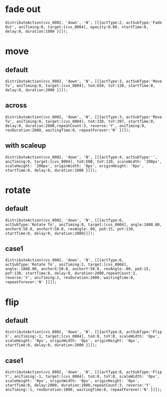 # fade out
`distributeAction(cvs_0002, 'down', 'N', [[{actType:2, actSubType:'Fade Out', aniTiming:0, target:[cvs_0004], opacity:0.00, startTime:0, delay:0, duration:1000 }]]);`

# move
## default
`distributeAction(cvs_0002, 'down', 'N', [[{actType:3, actSubType:'Move To', aniTiming:0, target:[cvs_0004], toX:650, toY:130, startTime:0, delay:0, duration:2000 }]]);`

## across
`distributeAction(cvs_0002, 'down', 'N', [[{actType:3, actSubType:'Move To', aniTiming:0, target:[cvs_0004], toX:338, toY:397, startTime:0, delay:0, duration:2000,repeatCount:3, reverse:'Y', aniTiming:0, revDuration:2000, waitingTime:0, repeatForever:'N' }]]);`

## with scaleup
`distributeAction(cvs_0002, 'down', 'N', [[{actType:4, actSubType:'', aniTiming:0, target:[cvs_0004], toX:500, toY:130, scaleWidth: '200px', scaleHeight: '200px', originWidth: '0px', originHeight: '0px', startTime:0, delay:0, duration:1000 }]]);`

# rotate
## default
`distributeAction(cvs_0002, 'down', 'N', [[{actType:6, actSubType:'Rotate To', aniTiming:0, target:[cvs_0004], angle:1080.00, anchorX:50.0, anchorY:50.0, revAngle:.00, poX:15, poY:130, startTime:0, delay:0, duration:2000}]]);`

## case1
`distributeAction(cvs_0002, 'down', 'N', [[{actType:6, actSubType:'Rotate To', aniTiming:2, target:[cvs_0004], angle:-1080.00, anchorX:50.0, anchorY:50.0, revAngle:.00, poX:15, poY:130, startTime:0, delay:0, duration:2000,repeatCount:3, reverse:'Y', aniTiming:2, revDuration:2000, waitingTime:0, repeatForever:'N' }]]);`


# flip
## default
`distributeAction(cvs_0002, 'down', 'N', [[{actType:8, actSubType:'Flip X', aniTiming:-1, target:[cvs_0004], toX:0, toY:0, scaleWidth: '0px', scaleHeight: '0px', originWidth: '0px', originHeight: '0px', startTime:0, delay:0, duration:2000 }]]);`

## case1
`distributeAction(cvs_0002, 'down', 'N', [[{actType:8, actSubType:'Flip Y', aniTiming:-1, target:[cvs_0004], toX:0, toY:0, scaleWidth: '0px', scaleHeight: '0px', originWidth: '0px', originHeight: '0px', startTime:0, delay:2000, duration:1000,repeatCount:3, reverse:'Y', aniTiming:-1, revDuration:1000, waitingTime:0, repeatForever:'N' }]]);`